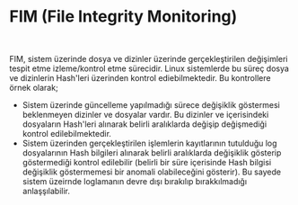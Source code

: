 <h1> FIM (File Integrity Monitoring) </h1>
</br>

FIM, sistem üzerinde dosya ve dizinler üzerinde gerçekleştirilen değişimleri tespit etme izleme/kontrol etme sürecidir. Linux sistemlerde bu süreç dosya ve dizinlerin Hash'leri üzerinden kontrol ediebilmektedir. Bu kontrollere örnek olarak;
* Sistem üzerinde güncelleme yapılmadığı sürece değişiklik göstermesi beklenmeyen dizinler ve dosyalar vardır. Bu dizinler ve içerisindeki dosyaların Hash'leri alınarak belirli aralıklarda değişip değişmediği kontrol edilebilmektedir.
* Sistem üzerinden gerçekleştirilen işlemlerin kayıtlarının tutulduğu log dosyalarının Hash bilgileri alınarak belirli aralıklarda değişiklik gösterip göstermediği kontrol edilebilir (belirli bir süre içerisinde Hash bilgisi değişiklik göstermemesi bir anomali olabileceğini gösterir). Bu sayede sistem üzeirnde loglamanın devre dışı bırakılıp bırakkılmadığı anlaşşılabilir.
